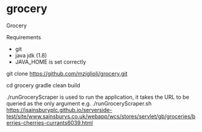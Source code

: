# grocery
Grocery

Requirements 
* git
* java jdk (1.8)
* JAVA_HOME is set correctly

git clone https://github.com/mziglioli/grocery.git

cd grocery
gradle clean build

./runGroceryScraper is used to run the application, it takes the URL to be queried as the only argument e.g. ./runGroceryScraper.sh https://jsainsburyplc.github.io/serverside-test/site/www.sainsburys.co.uk/webapp/wcs/stores/servlet/gb/groceries/berries-cherries-currants6039.html